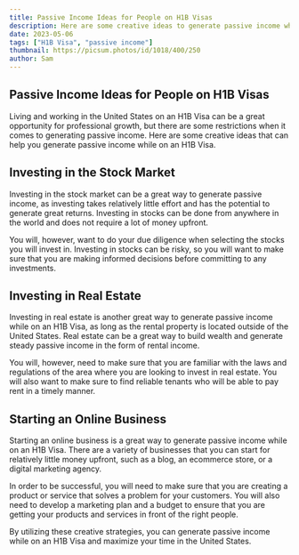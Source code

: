 ```yaml
---
title: Passive Income Ideas for People on H1B Visas 
description: Here are some creative ideas to generate passive income while on an H1B Visa 
date: 2023-05-06
tags: ["H1B Visa", "passive income"] 
thumbnail: https://picsum.photos/id/1018/400/250
author: Sam
---
```



## Passive Income Ideas for People on H1B Visas 

Living and working in the United States on an H1B Visa can be a great opportunity for professional growth, but there are some restrictions when it comes to generating passive income. Here are some creative ideas that can help you generate passive income while on an H1B Visa. 

## Investing in the Stock Market 

Investing in the stock market can be a great way to generate passive income, as investing takes relatively little effort and has the potential to generate great returns. Investing in stocks can be done from anywhere in the world and does not require a lot of money upfront. 

You will, however, want to do your due diligence when selecting the stocks you will invest in. Investing in stocks can be risky, so you will want to make sure that you are making informed decisions before committing to any investments.

## Investing in Real Estate 

Investing in real estate is another great way to generate passive income while on an H1B Visa, as long as the rental property is located outside of the United States. Real estate can be a great way to build wealth and generate steady passive income in the form of rental income. 

You will, however, need to make sure that you are familiar with the laws and regulations of the area where you are looking to invest in real estate. You will also want to make sure to find reliable tenants who will be able to pay rent in a timely manner. 

## Starting an Online Business 

Starting an online business is a great way to generate passive income while on an H1B Visa. There are a variety of businesses that you can start for relatively little money upfront, such as a blog, an ecommerce store, or a digital marketing agency. 

In order to be successful, you will need to make sure that you are creating a product or service that solves a problem for your customers. You will also need to develop a marketing plan and a budget to ensure that you are getting your products and services in front of the right people.

By utilizing these creative strategies, you can generate passive income while on an H1B Visa and maximize your time in the United States.